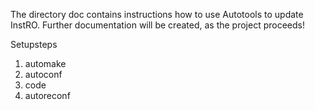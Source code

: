 The directory doc contains instructions how to use Autotools to update InstRO. 
Further documentation will be created, as the project proceeds!

Setupsteps
1) automake
2) autoconf
3) code
4) autoreconf
